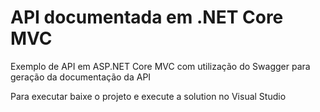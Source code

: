 # API documentada em .NET Core MVC

Exemplo de API em ASP.NET Core MVC com utilização do Swagger para geração da documentação da API

Para executar baixe o projeto e execute a solution no Visual Studio
